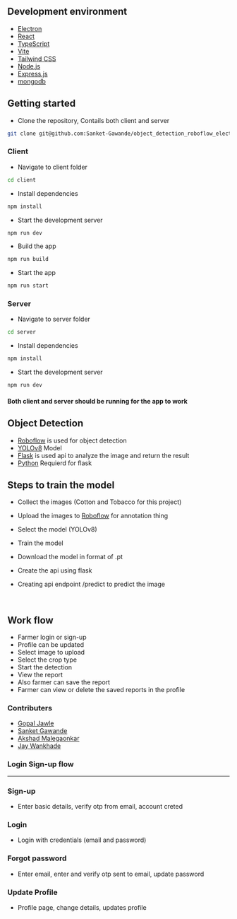## Development environment

- [Electron](https://www.electronjs.org)
- [React](https://reactjs.org)
- [TypeScript](https://www.typescriptlang.org)
- [Vite](https://vitejs.dev)
- [Tailwind CSS](https://tailwindcss.com)
- [Node.js](https://nodejs.org)
- [Express.js](https://expressjs.com)
- [mongodb](https://www.mongodb.com)

## Getting started

- Clone the repository, Contails both client and server

```bash
git clone git@github.com:Sanket-Gawande/object_detection_roboflow_electron.git
```

### Client

- Navigate to client folder

```bash
cd client
```

- Install dependencies

```bash
npm install
```

- Start the development server

```bash
npm run dev
```

- Build the app

```bash
npm run build
```

- Start the app

```bash
npm run start
```

### Server

- Navigate to server folder

```bash
cd server
```

- Install dependencies

```bash
npm install
```

- Start the development server

```bash
npm run dev
```

#### Both client and server should be running for the app to work

## Object Detection

- [Roboflow](https://roboflow.com) is used for object detection
- [YOLOv8](https://pjreddie.com/darknet/yolo/) Model
- [Flask](https://flask.palletsprojects.com/en/2.0.x/) is used api to analyze the image and return the result
- [Python](https://www.python.org) Requierd for flask

## Steps to train the model

- Collect the images (Cotton and Tobacco for this project)
- Upload the images to [Roboflow](https://roboflow.com) for annotation thing
- Select the model (YOLOv8)
- Train the model
- Download the model in format of .pt
- Create the api using flask
- Creating api endpoint /predict to predict the image

  <br>

## Work flow

- Farmer login or sign-up
- Profile can be updated
- Select image to upload
- Select the crop type
- Start the detection
- View the report
- Also farmer can save the report
- Farmer can view or delete the saved reports in the profile

### Contributers

<!-- contributers -->

- [Gopal Jawle](https://github.com/Akshad16)
- [Sanket Gawande](https://github.com/sanket-gawande)
- [Akshad Malegaonkar](https://github.com/Akshad16)
- [Jay Wankhade](https://github.com/jay-wankhade)

</hr>

### Login Sign-up flow
<hr/>

### Sign-up

- Enter basic details, verify otp from email, account creted

### Login

- Login with credentials (email and password)

### Forgot password

- Enter email, enter and verify otp sent to email, update password

### Update Profile

- Profile page, change details, updates profile

